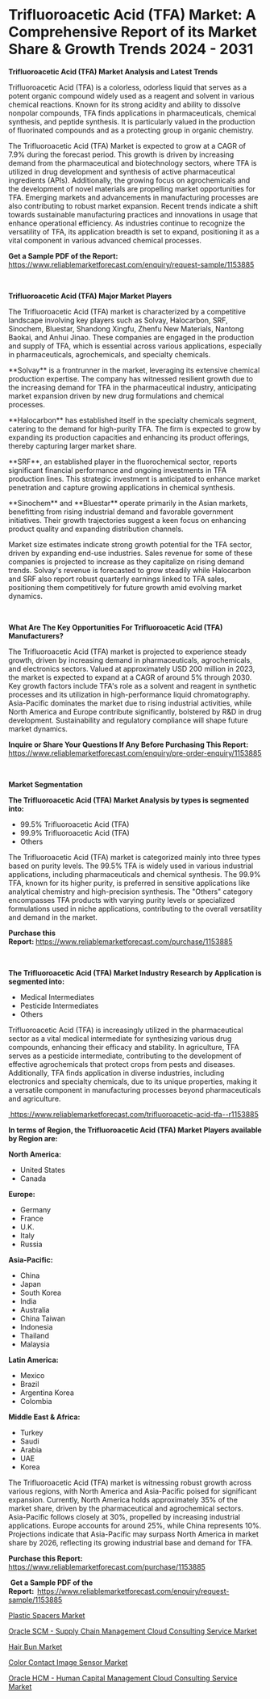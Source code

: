 <p><h1>Trifluoroacetic Acid (TFA) Market: A Comprehensive Report of its Market Share & Growth Trends 2024 - 2031</h1></p><p><strong>Trifluoroacetic Acid (TFA) Market Analysis and Latest Trends</strong></p>
<p><p>Trifluoroacetic Acid (TFA) is a colorless, odorless liquid that serves as a potent organic compound widely used as a reagent and solvent in various chemical reactions. Known for its strong acidity and ability to dissolve nonpolar compounds, TFA finds applications in pharmaceuticals, chemical synthesis, and peptide synthesis. It is particularly valued in the production of fluorinated compounds and as a protecting group in organic chemistry.</p><p>The Trifluoroacetic Acid (TFA) Market is expected to grow at a CAGR of 7.9% during the forecast period. This growth is driven by increasing demand from the pharmaceutical and biotechnology sectors, where TFA is utilized in drug development and synthesis of active pharmaceutical ingredients (APIs). Additionally, the growing focus on agrochemicals and the development of novel materials are propelling market opportunities for TFA. Emerging markets and advancements in manufacturing processes are also contributing to robust market expansion. Recent trends indicate a shift towards sustainable manufacturing practices and innovations in usage that enhance operational efficiency. As industries continue to recognize the versatility of TFA, its application breadth is set to expand, positioning it as a vital component in various advanced chemical processes.</p></p>
<p><strong>Get a Sample PDF of the Report:&nbsp;</strong> <a href="https://www.reliablemarketforecast.com/enquiry/request-sample/1153885?utm_campaign=1167&utm_medium=2&utm_source=Github&utm_content=ia&utm_term=17102024&utm_id=trifluoroacetic-acid-tfa">https://www.reliablemarketforecast.com/enquiry/request-sample/1153885</a></p>
<p>&nbsp;</p>
<p><strong>Trifluoroacetic Acid (TFA) Major Market Players</strong></p>
<p><p>The Trifluoroacetic Acid (TFA) market is characterized by a competitive landscape involving key players such as Solvay, Halocarbon, SRF, Sinochem, Bluestar, Shandong Xingfu, Zhenfu New Materials, Nantong Baokai, and Anhui Jinao. These companies are engaged in the production and supply of TFA, which is essential across various applications, especially in pharmaceuticals, agrochemicals, and specialty chemicals.</p><p>**Solvay** is a frontrunner in the market, leveraging its extensive chemical production expertise. The company has witnessed resilient growth due to the increasing demand for TFA in the pharmaceutical industry, anticipating market expansion driven by new drug formulations and chemical processes. </p><p>**Halocarbon** has established itself in the specialty chemicals segment, catering to the demand for high-purity TFA. The firm is expected to grow by expanding its production capacities and enhancing its product offerings, thereby capturing larger market share.</p><p>**SRF**, an established player in the fluorochemical sector, reports significant financial performance and ongoing investments in TFA production lines. This strategic investment is anticipated to enhance market penetration and capture growing applications in chemical synthesis.</p><p>**Sinochem** and **Bluestar** operate primarily in the Asian markets, benefitting from rising industrial demand and favorable government initiatives. Their growth trajectories suggest a keen focus on enhancing product quality and expanding distribution channels.</p><p>Market size estimates indicate strong growth potential for the TFA sector, driven by expanding end-use industries. Sales revenue for some of these companies is projected to increase as they capitalize on rising demand trends. Solvay's revenue is forecasted to grow steadily while Halocarbon and SRF also report robust quarterly earnings linked to TFA sales, positioning them competitively for future growth amid evolving market dynamics.</p></p>
<p>&nbsp;</p>
<p><strong>What Are The Key Opportunities For Trifluoroacetic Acid (TFA) Manufacturers?</strong></p>
<p><p>The Trifluoroacetic Acid (TFA) market is projected to experience steady growth, driven by increasing demand in pharmaceuticals, agrochemicals, and electronics sectors. Valued at approximately USD 200 million in 2023, the market is expected to expand at a CAGR of around 5% through 2030. Key growth factors include TFA's role as a solvent and reagent in synthetic processes and its utilization in high-performance liquid chromatography. Asia-Pacific dominates the market due to rising industrial activities, while North America and Europe contribute significantly, bolstered by R&D in drug development. Sustainability and regulatory compliance will shape future market dynamics.</p></p>
<p><strong>Inquire or Share Your Questions If Any Before Purchasing This Report:</strong> <a href="https://www.reliablemarketforecast.com/enquiry/pre-order-enquiry/1153885?utm_campaign=1167&utm_medium=2&utm_source=Github&utm_content=ia&utm_term=17102024&utm_id=trifluoroacetic-acid-tfa">https://www.reliablemarketforecast.com/enquiry/pre-order-enquiry/1153885</a></p>
<p>&nbsp;</p>
<p><strong>Market Segmentation</strong></p>
<p><strong>The Trifluoroacetic Acid (TFA) Market Analysis by types is segmented into:</strong></p>
<p><ul><li>99.5% Trifluoroacetic Acid (TFA)</li><li>99.9% Trifluoroacetic Acid (TFA)</li><li>Others</li></ul></p>
<p><p>The Trifluoroacetic Acid (TFA) market is categorized mainly into three types based on purity levels. The 99.5% TFA is widely used in various industrial applications, including pharmaceuticals and chemical synthesis. The 99.9% TFA, known for its higher purity, is preferred in sensitive applications like analytical chemistry and high-precision synthesis. The "Others" category encompasses TFA products with varying purity levels or specialized formulations used in niche applications, contributing to the overall versatility and demand in the market.</p></p>
<p><strong>Purchase this Report:&nbsp;</strong><a href="https://www.reliablemarketforecast.com/purchase/1153885?utm_campaign=1167&utm_medium=2&utm_source=Github&utm_content=ia&utm_term=17102024&utm_id=trifluoroacetic-acid-tfa">https://www.reliablemarketforecast.com/purchase/1153885</a></p>
<p>&nbsp;</p>
<p><strong>The Trifluoroacetic Acid (TFA) Market Industry Research by Application is segmented into:</strong></p>
<p><ul><li>Medical Intermediates</li><li>Pesticide Intermediates</li><li>Others</li></ul></p>
<p><p>Trifluoroacetic Acid (TFA) is increasingly utilized in the pharmaceutical sector as a vital medical intermediate for synthesizing various drug compounds, enhancing their efficacy and stability. In agriculture, TFA serves as a pesticide intermediate, contributing to the development of effective agrochemicals that protect crops from pests and diseases. Additionally, TFA finds application in diverse industries, including electronics and specialty chemicals, due to its unique properties, making it a versatile component in manufacturing processes beyond pharmaceuticals and agriculture.</p></p>
<p><a href="https://www.reliablemarketforecast.com/trifluoroacetic-acid-tfa--r1153885?utm_campaign=1167&utm_medium=2&utm_source=Github&utm_content=ia&utm_term=17102024&utm_id=trifluoroacetic-acid-tfa">&nbsp;https://www.reliablemarketforecast.com/trifluoroacetic-acid-tfa--r1153885</a></p>
<p><strong>In terms of Region, the Trifluoroacetic Acid (TFA) Market Players available by Region are:</strong></p>
<p>
    <p> <strong> North America: </strong>
        <ul>
            <li>United States</li>
            <li>Canada</li>
        </ul>
        </p> 
    <p> <strong> Europe: </strong>
        <ul>
            <li>Germany</li>
            <li>France</li>
            <li>U.K.</li>
            <li>Italy</li>
            <li>Russia</li>
        </ul>
        </p> 
    <p> <strong> Asia-Pacific: </strong>
        <ul>
            <li>China</li>
            <li>Japan</li>
            <li>South Korea</li>
            <li>India</li>
            <li>Australia</li>
            <li>China Taiwan</li>
            <li>Indonesia</li>
            <li>Thailand</li>
            <li>Malaysia</li>
        </ul>
        </p> 
    <p> <strong> Latin America: </strong>
        <ul>
            <li>Mexico</li>
            <li>Brazil</li>
            <li>Argentina Korea</li>
            <li>Colombia</li>
        </ul>
        </p> 
    <p> <strong> Middle East & Africa: </strong>
        <ul>
            <li>Turkey</li>
            <li>Saudi</li>
            <li>Arabia</li>
            <li>UAE</li>
            <li>Korea</li>
        </ul>
    </p>
    </p>
<p><p>The Trifluoroacetic Acid (TFA) market is witnessing robust growth across various regions, with North America and Asia-Pacific poised for significant expansion. Currently, North America holds approximately 35% of the market share, driven by the pharmaceutical and agrochemical sectors. Asia-Pacific follows closely at 30%, propelled by increasing industrial applications. Europe accounts for around 25%, while China represents 10%. Projections indicate that Asia-Pacific may surpass North America in market share by 2026, reflecting its growing industrial base and demand for TFA.</p></p>
<p><strong>Purchase this Report: </strong><a href="https://www.reliablemarketforecast.com/purchase/1153885?utm_campaign=1167&utm_medium=2&utm_source=Github&utm_content=ia&utm_term=17102024&utm_id=trifluoroacetic-acid-tfa">https://www.reliablemarketforecast.com/purchase/1153885</a></p>
<p>&nbsp;<strong>Get a Sample PDF of the Report:&nbsp;&nbsp;</strong><a href="https://www.reliablemarketforecast.com/enquiry/request-sample/1153885?utm_campaign=1167&utm_medium=2&utm_source=Github&utm_content=ia&utm_term=17102024&utm_id=trifluoroacetic-acid-tfa">https://www.reliablemarketforecast.com/enquiry/request-sample/1153885</a></p>
<p><strong></strong></p>
<p><p><a href="https://issuu.com/reportprime-2/docs/plastic-spacers-market-size-2030.pp_a34d74dab2805c?utm_campaign=1167&utm_medium=2&utm_source=Github&utm_content=ia&utm_term=17102024&utm_id=trifluoroacetic-acid-tfa">Plastic Spacers Market</a></p><p><a href="https://github.com/wendisyqf/Market-Research-Report-List-1/blob/main/oracle-scm-supply-chain-management-cloud-consulting-service-market.md?utm_campaign=1167&utm_medium=2&utm_source=Github&utm_content=ia&utm_term=17102024&utm_id=trifluoroacetic-acid-tfa">Oracle SCM - Supply Chain Management Cloud Consulting Service Market</a></p><p><a href="https://www.linkedin.com/pulse/top-trends-transforming-hair-bun-market-2024-2031-burst-market-lqcle?utm_campaign=1167&utm_medium=2&utm_source=Github&utm_content=ia&utm_term=17102024&utm_id=trifluoroacetic-acid-tfa">Hair Bun Market</a></p><p><a href="https://www.linkedin.com/pulse/market-dynamics-future-trends-global-color-contact-image-sensor-qxclc?utm_campaign=1167&utm_medium=2&utm_source=Github&utm_content=ia&utm_term=17102024&utm_id=trifluoroacetic-acid-tfa">Color Contact Image Sensor Market</a></p><p><a href="https://github.com/jodeesniderrb/Market-Research-Report-List-1/blob/main/oracle-hcm-human-capital-management-cloud-consulting-service-market.md?utm_campaign=1167&utm_medium=2&utm_source=Github&utm_content=ia&utm_term=17102024&utm_id=trifluoroacetic-acid-tfa">Oracle HCM - Human Capital Management Cloud Consulting Service Market</a></p></p>